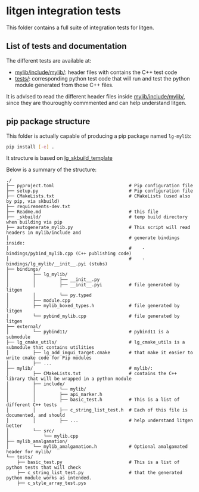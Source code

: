 # litgen integration tests

This folder contains a full suite of integration tests for litgen.

## List of tests and documentation

The different tests are available at:

- [mylib/include/mylib/](mylib/include/mylib): header files with contains the C++ test code
- [tests/](tests/): corresponding python test code that will run and test the python module generated
  from those C++ files.

It is advised to read the different header files inside [mylib/include/mylib/](mylib/include/mylib), since they
are thouroughly commmented and can help understand litgen.


## pip package structure

This folder is actually capable of producing a pip package named `lg-mylib`:
````bash
pip install [-e] .
````

It structure is based on [lg_skbuild_template](https://github.com/pthom/lg_skbuild_template)

Below is a summary of the structure:

````
./
├── pyproject.toml                            # Pip configuration file
├── setup.py                                  # Pip configuration file
├── CMakeLists.txt                            # CMakeLists (used also by pip, via skbuild)
├── requirements-dev.txt
├── Readme.md                                 # this file
├── _skbuild/                                 # temp build directory when building via pip
├── autogenerate_mylib.py                     # This script will read headers in mylib/include and
│                                             # generate bindings inside:
│                                             #    - bindings/pybind_mylib.cpp (C++ publishing code)
│                                             #    - bindings/lg_mylib/__init__.pyi (stubs)
├── bindings/
│         ├── lg_mylib/
│         │         ├── __init__.py
│         │         ├── __init__.pyi          # file generated by litgen
│         │         └── py.typed
│         ├── module.cpp
│         ├── mylib_boxed_types.h             # file generated by litgen
│         └── pybind_mylib.cpp                # file generated by litgen
├── external/
│         └── pybind11/                       # pybind11 is a submodule
├── lg_cmake_utils/                           # lg_cmake_utils is a submodule that contains utilities
│         ├── lg_add_imgui_target.cmake       # that make it easier to write cmake code for Pip modules
│         ├── ...
├── mylib/                                    # mylib/:
│         ├── CMakeLists.txt                  # contains the C++ library that will be wrapped in a python module
│         ├── include/
│         │         └── mylib/
│         │         ├── api_marker.h
│         │         ├── basic_test.h          # This is a list of different C++ tests
│         │         ├── c_string_list_test.h  # Each of this file is documented, and should
│         │         ├── ...                   # help understand litgen better
│         └── src/
│             └── mylib.cpp
├── mylib_amalgamation/
│         └── mylib_amalgamation.h            # Optional amalgamated header for mylib/
└── tests/
    ├── basic_test.py                         # This is a list of python tests that will check
    ├── c_string_list_test.py                 # that the generated python module works as intended.
    ├── c_style_array_test.pys
````
